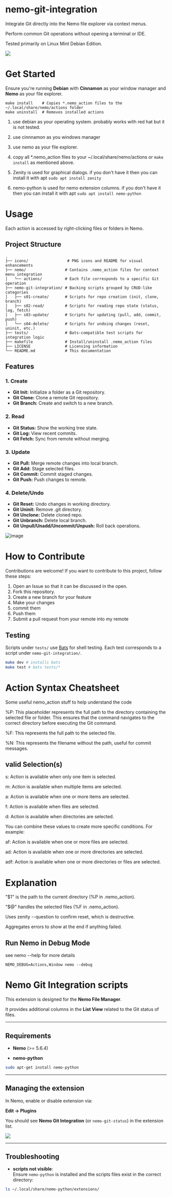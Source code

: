 nemo-git-integration
=====

Integrate Git directly into the Nemo file explorer via context menus. 

Perform common Git operations without opening a terminal or IDE. 

Tested primarily on Linux Mint Debian Edition.

![](docs/Screenshot%20from%202025-10-14%2015-15-14.png)

# Get Started 

Ensure you're running **Debian** with **Cinnamon** as your window manager and **Nemo** as your file explorer.

```
make install    # Copies *.nemo_action files to the ~/.local/share/nemo/actions folder
make uninstall  # Removes installed actions
```

1. use debian as your operating system. probably works with red hat but it is not tested.  

2. use cinnnamon as you windows manager  

3. use nemo as your file explorer.
   
5. copy all *.nemo_action files to your ~/.local/share/nemo/actions or ```make install``` as mentioned above.

6. Zenity is used for graphical dialogs. if you don't have it then you can install it with apt ```sudo apt install zenity```
 
7. nemo-python is used for nemo extension columns. if you don't have it then you can install it with apt ```sudo apt install nemo-python```


# Usage

Each action is accessed by right-clicking files or folders in Nemo.

## Project Structure

```
.
├── icons/                 # PNG icons and README for visual enhancements
├── nemo/                 # Contains .nemo_action files for context menu integration
│   └── actions/          # Each file corresponds to a specific Git operation
├── nemo-git-integration/ # Backing scripts grouped by CRUD-like categories
│   ├── s01-create/       # Scripts for repo creation (init, clone, branch)
│   ├── s02-read/         # Scripts for reading repo state (status, log, fetch)
│   ├── s03-update/       # Scripts for updating (pull, add, commit, push)
│   └── s04-delete/       # Scripts for undoing changes (reset, uninit, etc.)
├── tests/                # Bats-compatible test scripts for integration logic
├── makefile              # Install/uninstall .nemo_action files
├── LICENSE               # Licensing information
└── README.md             # This documentation
```

## Features

### 1. Create

- **Git Init:** Initialize a folder as a Git repository.
- **Git Clone:** Clone a remote Git repository.
- **Git Branch:** Create and switch to a new branch.

### 2. Read

- **Git Status:** Show the working tree state.
- **Git Log:** View recent commits.
- **Git Fetch:** Sync from remote without merging.

### 3. Update

- **Git Pull:** Merge remote changes into local branch.
- **Git Add:** Stage selected files.
- **Git Commit:** Commit staged changes.
- **Git Push:** Push changes to remote.

### 4. Delete/Undo

- **Git Reset:** Undo changes in working directory.
- **Git Uninit:** Remove .git directory.
- **Git Unclone:** Delete cloned repo.
- **Git Unbranch:** Delete local branch.
- **Git Unpull/Unadd/Uncommit/Unpush:** Roll back operations.

![image](https://github.com/wilsonify/nemo-git-integration/assets/26659886/f0c17b0f-f2c7-4d94-9cb0-0abc031782e5)

# How to Contribute

Contributions are welcome! If you want to contribute to this project, follow these steps:

1. Open an Issue so that it can be discussed in the open.
2. Fork this repository.
3. Create a new branch for your feature
4. Make your changes
5. commit them
6. Push them
7. Submit a pull request from your remote into my remote

## Testing

Scripts under `tests/` use [Bats](https://github.com/bats-core/bats-core) for shell testing. Each test corresponds to a script under `nemo-git-integration/`.

```bash
make dev # installs bats
make test # bats tests/*
```


# Action Syntax Cheatsheet

Some useful nemo_action stuff to help understand the code

%P: This placeholder represents the full path to the directory containing the selected file or folder. This ensures that the command navigates to the correct directory before executing the Git command.

%F: This represents the full path to the selected file.

%N: This represents the filename without the path, useful for commit messages.

## valid Selection(s)

s: Action is available when only one item is selected.

m: Action is available when multiple items are selected.

a: Action is available when one or more items are selected.

f: Action is available when files are selected.

d: Action is available when directories are selected.

You can combine these values to create more specific conditions. For example:

af: Action is available when one or more files are selected.

ad: Action is available when one or more directories are selected.

adf: Action is available when one or more directories or files are selected.

# Explanation

"$1" is the path to the current directory (%P in .nemo_action).

"$@" handles the selected files (%F in .nemo_action).

Uses zenity --question to confirm reset, which is destructive.

Aggregates errors to show at the end if anything failed.

## Run Nemo in Debug Mode

see nemo --help for more details
```
NEMO_DEBUG=Actions,Window nemo --debug
```

# Nemo Git Integration scripts

This extension is designed for the **Nemo File Manager**. 

It provides additional columns in the **List View** related to the Git status of files.

---

## Requirements

- **Nemo** (>= 5.6.4)  

- **nemo-python**

```bash
sudo apt-get install nemo-python
```

---

## Managing the extension

In Nemo, enable or disable extension via:  

**Edit → Plugins**

You should see **Nemo Git Integration** (or `nemo-git-status`) in the extension list.

![](docs/img2.png)

---

## Troubleshooting

- **scripts not visible**:  
  Ensure `nemo-python` is installed and the scripts files exist in the correct directory:

```bash
ls ~/.local/share/nemo-python/extensions/
```

